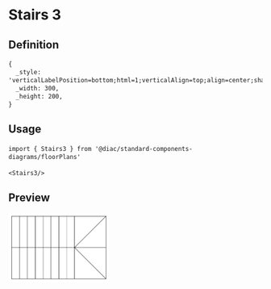 # Stairs 3

## Definition

```
{
  _style: 'verticalLabelPosition=bottom;html=1;verticalAlign=top;align=center;shape=mxgraph.floorplan.stairsRest;',
  _width: 300,
  _height: 200,
}
```

## Usage

```
import { Stairs3 } from '@diac/standard-components-diagrams/floorPlans'

<Stairs3/>
```

## Preview

<img src="./stairs-3.png" width="200"/>
